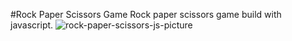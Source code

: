 #Rock Paper Scissors Game 
Rock paper scissors game build with javascript.
![rock-paper-scissors-js-picture](https://github.com/user-attachments/assets/d71f148e-cd8c-4d8c-97e4-a13fed36f51f)
